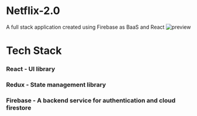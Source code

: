 # Netflix-2.0

A full stack application created using Firebase as BaaS and React
![preview](https://i.ibb.co/DWYJG4y/image.png?w=1024)

# Tech Stack

### React - UI library

### Redux - State management library

### Firebase - A backend service for authentication and cloud firestore
